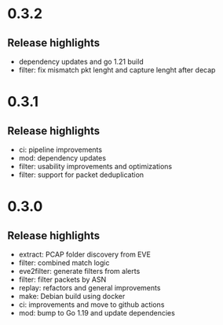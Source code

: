 # 0.3.2

## Release highlights

* dependency updates and go 1.21 build
* filter: fix mismatch pkt lenght and capture lenght after decap

# 0.3.1

## Release highlights

* ci: pipeline improvements
* mod: dependency updates
* filter: usability improvements and optimizations
* filter: support for packet deduplication

# 0.3.0

## Release highlights

* extract: PCAP folder discovery from EVE
* filter: combined match logic
* eve2filter: generate filters from alerts
* filter: filter packets by ASN
* replay: refactors and general improvements
* make: Debian build using docker
* ci: improvements and move to github actions
* mod: bump to Go 1.19 and update dependencies
